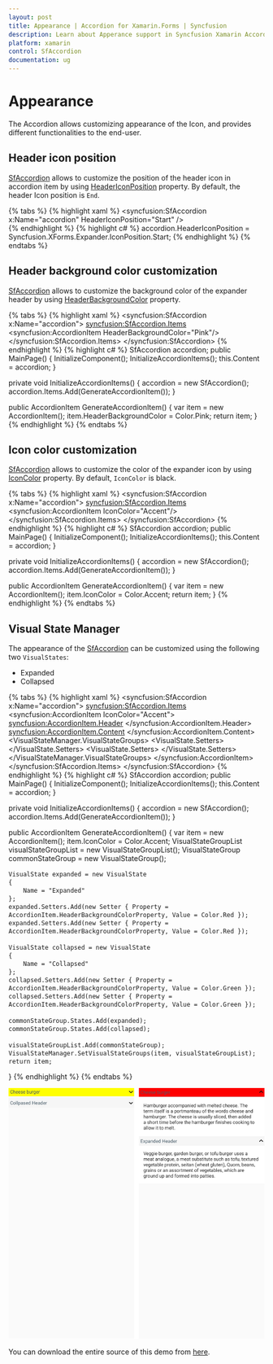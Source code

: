 ```yaml
---
layout: post
title: Appearance | Accordion for Xamarin.Forms | Syncfusion
description: Learn about Apperance support in Syncfusion Xamarin Accordion (SfAccordion) control and more details.
platform: xamarin
control: SfAccordion
documentation: ug
---
```


# Appearance

The Accordion allows customizing appearance of the Icon, and provides different functionalities to the end-user.

## Header icon position 

[SfAccordion](https://help.syncfusion.com/cr/cref_files/xamarin/Syncfusion.Expander.XForms~Syncfusion.XForms.Accordion.SfAccordion.html) allows to customize the position of the header icon in accordion item by using [HeaderIconPosition](https://help.syncfusion.com/cr/cref_files/xamarin/Syncfusion.Expander.XForms~Syncfusion.XForms.Accordion.SfAccordion~HeaderIconPosition.html) property. By default, the header Icon position is `End`.  

{% tabs %}
{% highlight xaml %}
<syncfusion:SfAccordion x:Name="accordion" HeaderIconPosition="Start" />       
{% endhighlight %}
{% highlight c# %}
accordion.HeaderIconPosition = Syncfusion.XForms.Expander.IconPosition.Start;
{% endhighlight %}
{% endtabs %}

## Header background color customization

[SfAccordion](https://help.syncfusion.com/cr/cref_files/xamarin/Syncfusion.Expander.XForms~Syncfusion.XForms.Accordion.SfAccordion.html) allows to customize the background color of the expander header by using [HeaderBackgroundColor](https://help.syncfusion.com/cr/cref_files/xamarin/Syncfusion.Expander.XForms~Syncfusion.XForms.Accordion.AccordionItem~HeaderBackgroundColor.html) property.

{% tabs %}
{% highlight xaml %}
<syncfusion:SfAccordion x:Name="accordion">
    <syncfusion:SfAccordion.Items>
        <syncfusion:AccordionItem HeaderBackgroundColor="Pink"/>
    </syncfusion:SfAccordion.Items>
</syncfusion:SfAccordion>
{% endhighlight %}
{% highlight c# %}
SfAccordion accordion;
public MainPage()
{
    InitializeComponent();
    InitializeAccordionItems();
    this.Content = accordion;
}

private void InitializeAccordionItems()
{
    accordion = new SfAccordion();
    accordion.Items.Add(GenerateAccordionItem());
}

public AccordionItem GenerateAccordionItem()
{
    var item = new AccordionItem();
    item.HeaderBackgroundColor = Color.Pink;
    return item;
}
{% endhighlight %}
{% endtabs %}

## Icon color customization

[SfAccordion](https://help.syncfusion.com/cr/cref_files/xamarin/Syncfusion.Expander.XForms~Syncfusion.XForms.Accordion.SfAccordion.html) allows to customize the color of the expander icon by using [IconColor](https://help.syncfusion.com/cr/cref_files/xamarin/Syncfusion.Expander.XForms~Syncfusion.XForms.Accordion.AccordionItem~IconColor.html) property. By default, `IconColor` is black.

{% tabs %}
{% highlight xaml %}
<syncfusion:SfAccordion x:Name="accordion">
    <syncfusion:SfAccordion.Items>
        <syncfusion:AccordionItem IconColor="Accent"/>
    </syncfusion:SfAccordion.Items>
</syncfusion:SfAccordion>
{% endhighlight %}
{% highlight c# %}
SfAccordion accordion;
public MainPage()
{
    InitializeComponent();
    InitializeAccordionItems();
    this.Content = accordion;
}

private void InitializeAccordionItems()
{
    accordion = new SfAccordion();
    accordion.Items.Add(GenerateAccordionItem());
}

public AccordionItem GenerateAccordionItem()
{
    var item = new AccordionItem();
    item.IconColor = Color.Accent;
    return item;
}
{% endhighlight %}
{% endtabs %}

## Visual State Manager

The appearance of the [SfAccordion](https://help.syncfusion.com/cr/cref_files/xamarin/Syncfusion.Expander.XForms~Syncfusion.XForms.Accordion.SfAccordion.html) can be customized using the following two `VisualStates`:

* Expanded
* Collapsed

{% tabs %}
{% highlight xaml %}
<syncfusion:SfAccordion x:Name="accordion">
    <syncfusion:SfAccordion.Items>
        <syncfusion:AccordionItem IconColor="Accent">
            <syncfusion:AccordionItem.Header>
                <Label TextColor="#495F6E" Text="Cheese burger" HeightRequest="50" VerticalTextAlignment="Center"/>
            </syncfusion:AccordionItem.Header>
            <syncfusion:AccordionItem.Content>
                <Grid Padding="10,10,10,10" BackgroundColor="#FFFFFF">
                    <Label TextColor="#303030" Text="Hamburger accompanied with melted cheese. The term itself is a portmanteau of the words cheese and hamburger. The cheese is usually sliced, then added a short time before the hamburger finishes cooking to allow it to melt." HeightRequest="50" VerticalTextAlignment="Center"/>
                </Grid>
            </syncfusion:AccordionItem.Content>
            <VisualStateManager.VisualStateGroups>
                <VisualStateGroupList>
                    <VisualStateGroup>
                        <VisualState Name="Expanded">
                            <VisualState.Setters>
                                <Setter Property="HeaderBackgroundColor" Value="Red"/>
                            </VisualState.Setters>
                        </VisualState>
                        <VisualState Name="Collapsed">
                            <VisualState.Setters>
                                <Setter Property="HeaderBackgroundColor" Value="Green"/>
                            </VisualState.Setters>
                        </VisualState>
                    </VisualStateGroup>
                </VisualStateGroupList>
            </VisualStateManager.VisualStateGroups>
        </syncfusion:AccordionItem>
    </syncfusion:SfAccordion.Items>
</syncfusion:SfAccordion>
{% endhighlight %}
{% highlight c# %}
SfAccordion accordion;
public MainPage()
{
    InitializeComponent();
    InitializeAccordionItems();
    this.Content = accordion;
}

private void InitializeAccordionItems()
{
    accordion = new SfAccordion();
    accordion.Items.Add(GenerateAccordionItem());
}

public AccordionItem GenerateAccordionItem()
{
    var item = new AccordionItem();
    item.IconColor = Color.Accent;
    VisualStateGroupList visualStateGroupList = new VisualStateGroupList();
    VisualStateGroup commonStateGroup = new VisualStateGroup();

    VisualState expanded = new VisualState
    {
        Name = "Expanded"
    };
    expanded.Setters.Add(new Setter { Property = AccordionItem.HeaderBackgroundColorProperty, Value = Color.Red });
    expanded.Setters.Add(new Setter { Property = AccordionItem.HeaderBackgroundColorProperty, Value = Color.Red });

    VisualState collapsed = new VisualState
    {
        Name = "Collapsed"
    };
    collapsed.Setters.Add(new Setter { Property = AccordionItem.HeaderBackgroundColorProperty, Value = Color.Green });
    collapsed.Setters.Add(new Setter { Property = AccordionItem.HeaderBackgroundColorProperty, Value = Color.Green });

    commonStateGroup.States.Add(expanded);
    commonStateGroup.States.Add(collapsed);

    visualStateGroupList.Add(commonStateGroup);
    VisualStateManager.SetVisualStateGroups(item, visualStateGroupList);
    return item;
}
{% endhighlight %}
{% endtabs %}

![Xamarin Forms Accordion with VSM](accordion_images/Accordion_VSM.png)

You can download the entire source of this demo from [here](https://github.com/SyncfusionExamples/Xamarin-Accordion-VisualStateManager).